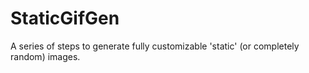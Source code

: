 # StaticGifGen
A series of steps to generate fully customizable 'static' (or completely random) images.
